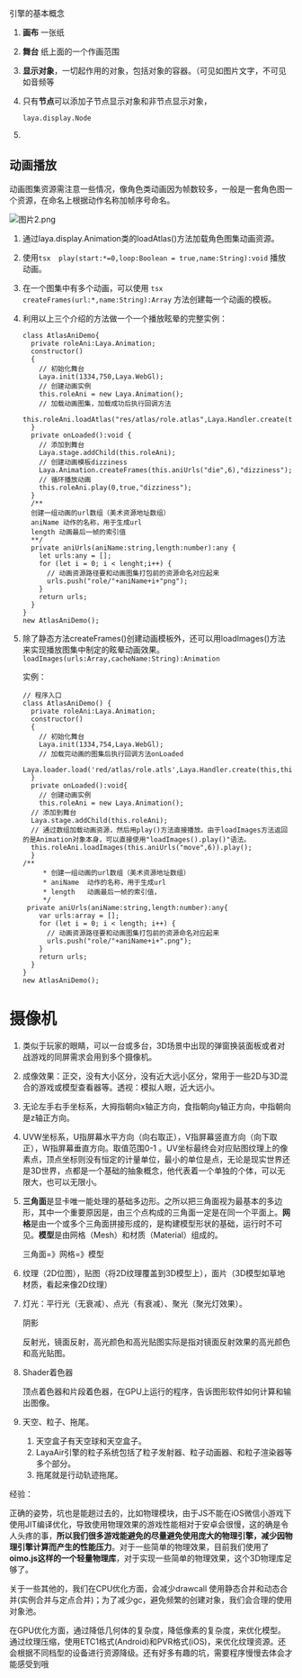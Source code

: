 引擎的基本概念

1. **画布** 一张纸

2. **舞台** 纸上面的一个作画范围

3. **显示对象**，一切起作用的对象，包括对象的容器。（可见如图片文字，不可见如音频等

4. 只有**节点**可以添加子节点显示对象和非节点显示对象，

   ```tsx
   laya.display.Node
   ```

5. 

## 动画播放

动画图集资源需注意一些情况，像角色类动画因为帧数较多，一般是一套角色图一个资源，在命名上根据动作名称加帧序号命名。

![图片2.png](https://official.layabox.com/laya_data/LayaAir2.0/Chinese/LayaAir_TS/2D/beginners/animation/atlas/img/2.png)

1. 通过laya.display.Animation类的loadAtlas()方法加载角色图集动画资源。

2. 使用```tsx  play(start:*=0,loop:Boolean = true,name:String):void``` 播放动画。

3. 在一个图集中有多个动画，可以使用 ```tsx createFrames(url:*,name:String):Array``` 方法创建每一个动画的模板。

4. 利用以上三个介绍的方法做一个一个播放眩晕的完整实例：

   ``` tsx
   class AtlasAniDemo{
     private roleAni:Laya.Animation;
     constructor()
     {
       // 初始化舞台
       Laya.init(1334,750,Laya.WebGl);
       // 创建动画实例
       this.roleAni = new Laya.Animation();
       // 加载动画图集，加载成功后执行回调方法
       this.roleAni.loadAtlas("res/atlas/role.atlas",Laya.Handler.create(this,this.onLoaded));
     }
     private onLoaded():void {
       // 添加到舞台
       Laya.stage.addChild(this.roleAni);
       // 创建动画模板dizziness
       Laya.Animation.createFrames(this.aniUrls("die",6),"dizziness");
       // 循环播放动画
       this.roleAni.play(0,true,"dizziness");
     }
     /** 
     创建一组动画的url数组（美术资源地址数组）
     aniName 动作的名称，用于生成url
     length 动画最后一帧的索引值
     **/
     private aniUrls(aniName:string,length:number):any {
       let urls:any = [];
       for (let i = 0; i < lenght;i++) {
         // 动画资源路径要和动画图集打包前的资源命名对应起来
         urls.push("role/"+aniName+i+"png");
       }
       return urls;
     }
   }
   new AtlasAniDemo();
   ```

5. 除了静态方法createFrames()创建动画模板外，还可以用loadImages()方法来实现播放图集中制定的眩晕动画效果。```loadImages(urls:Array,cacheName:String):Animation```

   实例：

   ```tsx
   // 程序入口
   class AtlasAniDemo() {
     private roleAni:Laya.Animation;
     constructor() 
     {
       // 初始化舞台
       Laya.init(1334,754,Laya.WebGl);
       // 加载完动画的图集后执行回调方法onLoaded
       Laya.loader.load('red/atlas/role.atls',Laya.Handler.create(this,this.onLoaded));
     }
     private onLoaded():void{
       // 创建动画实例
       this.roleAni = new Laya.Animation();
     // 添加到舞台
     Laya.stage.addChild(this.roleAni);
     // 通过数组加载动画资源，然后用play()方法直接播放。由于loadImages方法返回的是Animation对象本身，可以直接使用"loadImages().play()"语法。
     this.roleAni.loadImages(this.aniUrls("move",6)).play();
     }
   /**
        * 创建一组动画的url数组（美术资源地址数组）
        * aniName  动作的名称，用于生成url
        * length   动画最后一帧的索引值，
        */   
   	private aniUrls(aniName:string,length:number):any{
       var urls:array = [];
       for (let i = 0; i < length; i++) {
         // 动画资源路径要和动画图集打包前的资源命名对应起来
         urls.push("role/"+aniName+i+".png");
       }
       return urls;
     }
   }
   new AtlasAniDemo();
   ```

   

# 摄像机

1. 类似于玩家的眼睛，可以一台或多台，3D场景中出现的弹窗换装面板或者对战游戏的同屏需求会用到多个摄像机。

2. 成像效果：正交，没有大小区分，没有近大远小区分，常用于一些2D与3D混合的游戏或模型查看器等。透视：模拟人眼，近大远小。

3. 无论左手右手坐标系，大拇指朝向x轴正方向，食指朝向y轴正方向，中指朝向是z轴正方向。

4. UVW坐标系，U指屏幕水平方向（向右取正），V指屏幕竖直方向（向下取正），W指屏幕垂直方向。取值范围0-1 。UV坐标最终会对应贴图纹理上的像素点，顶点坐标则没有恒定的计量单位，最小的单位是点，无论是现实世界还是3D世界，点都是一个基础的抽象概念，他代表着一个单独的个体，可以无限大，也可以无限小。

5. **三角面**是显卡唯一能处理的基础多边形。之所以把三角面视为最基本的多边形，其中一个重要原因是，由三个点构成的三角面一定是在同一个平面上。**网格**是由一个或多个三角面拼接形成的，是构建模型形状的基础，运行时不可见。**模型**是由网格（Mesh）和材质（Material）组成的。

   三角面=》网格=》模型

6. 纹理（2D位图），贴图（将2D纹理覆盖到3D模型上），面片（3D模型如草地材质，看起来像2D纹理）

7. 灯光：平行光（无衰减）、点光（有衰减）、聚光（聚光灯效果）。

   阴影

   反射光，镜面反射，高光颜色和高光贴图实际是指对镜面反射效果的高光颜色和高光贴图。

8. Shader着色器

   顶点着色器和片段着色器，在GPU上运行的程序，告诉图形软件如何计算和输出图像。

9. 天空、粒子、拖尾。

   1. 天空盒子有天空球和天空盒子。
   2. LayaAir引擎的粒子系统包括了粒子发射器、粒子动画器、和粒子渲染器等多个部分。
   3. 拖尾就是行动轨迹拖尾。



经验：

正确的姿势，坑也是能趟过去的，比如物理模块，由于JS不能在iOS微信小游戏下使用JIT编译优化，导致使用物理效果的游戏性能相对于安卓会很慢，这的确是令人头疼的事，**所以我们很多游戏能避免的尽量避免使用庞大的物理引擎，减少因物理引擎计算而产生的性能压力**。对于一些简单的物理效果，目前我们使用了**oimo.js这样的一个轻量物理库**，对于实现一些简单的物理效果，这个3D物理库足够了。

关于一些其他的，我们在CPU优化方面，会减少drawcall 使用静态合并和动态合并(实例合并与定点合并)；为了减少gc，避免频繁的创建对象，我们会合理的使用对象池。



在GPU优化方面，通过降低几何体的复杂度，降低像素的复杂度，来优化模型。通过纹理压缩，使用ETC1格式(Android)和PVR格式(iOS)，来优化纹理资源。还会根据不同档型的设备进行资源降级。还有好多有趣的坑，需要程序慢慢去体会才能感受到哦